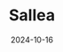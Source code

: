 ---  
layout: startup_page  
title: "Sallea"  
id: "sallea.ch"  
permalink: "/salleasallea.ch10162024/"  
website: "https://sallea.ch/"  
funding_round: "Pre-Seed"  
funding_amount: "$2.6M"  
investors: "Founderful, Kost Capital"  
about: "Sallea develops 3D-printed edible scaffolds used as the foundation for cultivating whole cuts of meat and fish in cellular agriculture. Their technology enables manufacturers to create precisely structured, textured products with improved nutritional profiles, accelerating time to market and lowering production costs. Sallea aims to become the leading provider of these scaffolds for the cultivated foods industry."  
markets: "Foodtech, Cellular Agriculture, Biotechnology"  
hq: "Zürich, Switzerland"  
founded_year: "2021"  
linkedin: "https://www.linkedin.com/company/sallea"  
twitter: ""  
instagram: ""  
facebook: ""  
crunchbase: "https://www.crunchbase.com/organization/sallea?utm_source=linkedin&utm_medium=referral&utm_campaign=linkedin_companies&utm_content=profile_cta_anon&trk=funding_crunchbase"  
pitchbook: "https://pitchbook.com/profiles/company/519133-15"  

date_display: "16-Oct-2024"  
date: "2024-10-16"

# SEO Optimization  
meta_title: "Sallea - Pre-Seed Funding ($2.6M)"  
meta_description: "Sallea, Sallea develops 3D-printed edible scaffolds used as the foundation for cultivating whole cuts of meat and fish in cellular agriculture. Their technolo..."  
meta_keywords: "Sallea, Foodtech, Cellular Agriculture, Biotechnology, Pre-Seed funding"  
canonical_url: "https://startup.projectstartups.com/salleasallea.ch10162024/"  
---